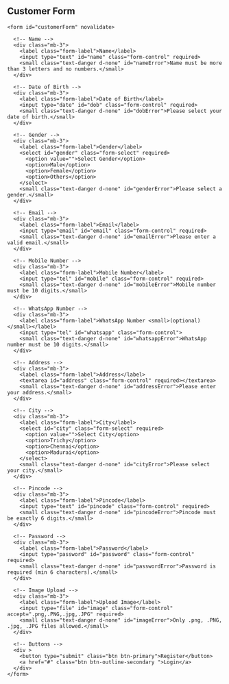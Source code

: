 <!DOCTYPE html>
<html lang="en">
<head>
  <meta charset="UTF-8" />
  <meta name="viewport" content="width=device-width, initial-scale=1" />
  <title>Customer Form</title>

  <!-- Tailwind CSS -->
  <script src="https://cdn.tailwindcss.com"></script>

  <!-- Bootstrap CSS -->
  <link href="https://cdn.jsdelivr.net/npm/bootstrap@5.3.3/dist/css/bootstrap.min.css" rel="stylesheet">
</head>
<body class="bg-gray-100 py-5">

  <div class="max-w-2xl mx-auto bg-white p-6 rounded-lg shadow-lg">
    <h2 class="text-2xl font-bold text-center mb-6">Customer Form</h2>

    <form id="customerForm" novalidate>

      <!-- Name -->
      <div class="mb-3">
        <label class="form-label">Name</label>
        <input type="text" id="name" class="form-control" required>
        <small class="text-danger d-none" id="nameError">Name must be more than 3 letters and no numbers.</small>
      </div>

      <!-- Date of Birth -->
      <div class="mb-3">
        <label class="form-label">Date of Birth</label>
        <input type="date" id="dob" class="form-control" required>
        <small class="text-danger d-none" id="dobError">Please select your date of birth.</small>
      </div>

      <!-- Gender -->
      <div class="mb-3">
        <label class="form-label">Gender</label>
        <select id="gender" class="form-select" required>
          <option value="">Select Gender</option>
          <option>Male</option>
          <option>Female</option>
          <option>Others</option>
        </select>
        <small class="text-danger d-none" id="genderError">Please select a gender.</small>
      </div>

      <!-- Email -->
      <div class="mb-3">
        <label class="form-label">Email</label>
        <input type="email" id="email" class="form-control" required>
        <small class="text-danger d-none" id="emailError">Please enter a valid email.</small>
      </div>

      <!-- Mobile Number -->
      <div class="mb-3">
        <label class="form-label">Mobile Number</label>
        <input type="tel" id="mobile" class="form-control" required>
        <small class="text-danger d-none" id="mobileError">Mobile number must be 10 digits.</small>
      </div>

      <!-- WhatsApp Number -->
      <div class="mb-3">
        <label class="form-label">WhatsApp Number <small>(optional)</small></label>
        <input type="tel" id="whatsapp" class="form-control">
        <small class="text-danger d-none" id="whatsappError">WhatsApp number must be 10 digits.</small>
      </div>

      <!-- Address -->
      <div class="mb-3">
        <label class="form-label">Address</label>
        <textarea id="address" class="form-control" required></textarea>
        <small class="text-danger d-none" id="addressError">Please enter your address.</small>
      </div>

      <!-- City -->
      <div class="mb-3">
        <label class="form-label">City</label>
        <select id="city" class="form-select" required>
          <option value="">Select City</option>
          <option>Trichy</option>
          <option>Chennai</option>
          <option>Madurai</option>
        </select>
        <small class="text-danger d-none" id="cityError">Please select your city.</small>
      </div>

      <!-- Pincode -->
      <div class="mb-3">
        <label class="form-label">Pincode</label>
        <input type="text" id="pincode" class="form-control" required>
        <small class="text-danger d-none" id="pincodeError">Pincode must be exactly 6 digits.</small>
      </div>

      <!-- Password -->
      <div class="mb-3">
        <label class="form-label">Password</label>
        <input type="password" id="password" class="form-control" required>
        <small class="text-danger d-none" id="passwordError">Password is required (min 6 characters).</small>
      </div>

      <!-- Image Upload -->
      <div class="mb-3">
        <label class="form-label">Upload Image</label>
        <input type="file" id="image" class="form-control" accept=".png,.PNG,.jpg,.JPG" required>
        <small class="text-danger d-none" id="imageError">Only .png, .PNG, .jpg, .JPG files allowed.</small>
      </div>

      <!-- Buttons -->
      <div >
        <button type="submit" class="btn btn-primary">Register</button>
        <a href="#" class="btn btn-outline-secondary ">Login</a>
      </div>
    </form>
  </div>

  <!-- JavaScript Validation -->
  <!-- Inside the <script> tag at the bottom of your HTML -->
<script>
    document.getElementById("customerForm").addEventListener("submit", function (e) {
      e.preventDefault();
  
      let valid = true;
  
      // Name
      const name = document.getElementById("name").value;
      const nameError = document.getElementById("nameError");
      const nameValid = /^[A-Za-z\s]{4,}$/.test(name);
      nameError.classList.toggle("d-none", nameValid);
      if (!nameValid) valid = false;
  
      // DOB
      const dob = document.getElementById("dob").value;
      const dobError = document.getElementById("dobError");
      dobError.classList.toggle("d-none", dob !== "");
      if (!dob) valid = false;
  
      // Gender
      const gender = document.getElementById("gender").value;
      const genderError = document.getElementById("genderError");
      genderError.classList.toggle("d-none", gender !== "");
      if (!gender) valid = false;
  
      // Email
      const email = document.getElementById("email").value;
      const emailError = document.getElementById("emailError");
      const emailValid = /^[^\s@]+@[^\s@]+\.[^\s@]+$/.test(email);
      emailError.classList.toggle("d-none", emailValid);
      if (!emailValid) valid = false;
  
      // Mobile
      const mobile = document.getElementById("mobile").value;
      const mobileError = document.getElementById("mobileError");
      const mobileValid = /^[0-9]{10}$/.test(mobile);
      mobileError.classList.toggle("d-none", mobileValid);
      if (!mobileValid) valid = false;
  
      // WhatsApp
      const whatsapp = document.getElementById("whatsapp").value;
      const whatsappError = document.getElementById("whatsappError");
      const whatsappValid = whatsapp === "" || /^[0-9]{10}$/.test(whatsapp);
      whatsappError.classList.toggle("d-none", whatsappValid);
      if (!whatsappValid) valid = false;
  
      // Address
      const address = document.getElementById("address").value;
      const addressError = document.getElementById("addressError");
      addressError.classList.toggle("d-none", address.trim() !== "");
      if (address.trim() === "") valid = false;
  
      // City
      const city = document.getElementById("city").value;
      const cityError = document.getElementById("cityError");
      cityError.classList.toggle("d-none", city !== "");
      if (!city) valid = false;
  
      // Pincode
      const pincode = document.getElementById("pincode").value;
      const pincodeError = document.getElementById("pincodeError");
      const pincodeValid = /^[0-9]{6}$/.test(pincode);
      pincodeError.classList.toggle("d-none", pincodeValid);
      if (!pincodeValid) valid = false;
  
      // Password
      const password = document.getElementById("password").value;
      const passwordError = document.getElementById("passwordError");
      const passwordValid = password.length >= 6;
      passwordError.classList.toggle("d-none", passwordValid);
      if (!passwordValid) valid = false;
  
      // Image
      const image = document.getElementById("image").files[0];
      const imageError = document.getElementById("imageError");
      const allowedExtensions = /(\.jpg|\.JPG|\.png|\.PNG)$/;
      const imageValid = image && allowedExtensions.test(image.name);
      imageError.classList.toggle("d-none", imageValid);
      if (!imageValid) valid = false;
  
      if (valid) {
        // You can uncomment the next line to actually submit via JS or backend.
        // this.submit(); or send data to backend here
        console.log("Form submitted successfully.");
      }
    });
  </script>
  
  
</body>
</html>

